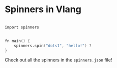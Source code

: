 # Spinners in Vlang

```v

import spinners 


fn main() {
    spinners.spin("dots1", "hello!") ?
}

```

Check out all the spinners in the `spinners.json` file!
